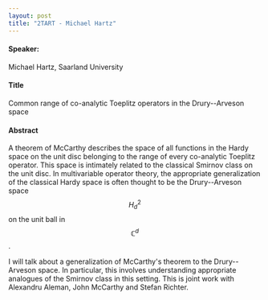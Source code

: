 ```yaml
---
layout: post
title: "2TART - Michael Hartz"
---
```




#### Speaker:
Michael Hartz, Saarland University 

#### Title
Common range of co-analytic Toeplitz operators in the Drury--Arveson space

#### Abstract
A theorem of McCarthy describes the space of all functions in the Hardy
space on the unit disc belonging to the range of every co-analytic
Toeplitz operator. This space is intimately related to the classical
Smirnov class on the unit disc. In multivariable operator theory, the
appropriate generalization of the classical Hardy space is often thought
to be the Drury--Arveson space $$H^2_d$$ on the unit ball in $$\mathbb C^d$$.

I will talk about a generalization of McCarthy's theorem to the
Drury--Arveson space. In particular, this involves understanding
appropriate analogues of the Smirnov class in this setting. This is
joint work with Alexandru Aleman, John McCarthy and Stefan Richter.

